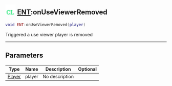 ## <img src="../../.gitbook/assets/client.png" width="32" height="32" /> [ENT](../ent/README.md):onUseViewerRemoved

```lua
void ENT:onUseViewerRemoved(player)
```

Triggered a use viewer player is removed<br>

-----------------
## Parameters

| Type   | Name | Description | Optional |
| ------ | ---- | ----------- | -------: |
| [Player](../player/README.md) | player | No description |  |
